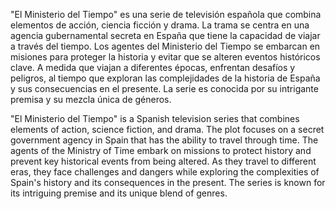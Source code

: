  "El Ministerio del Tiempo" es una serie de televisión española que combina elementos de acción, ciencia ficción y drama. La trama se centra en una agencia gubernamental secreta en España que tiene la capacidad de viajar a través del tiempo. Los agentes del Ministerio del Tiempo se embarcan en misiones para proteger la historia y evitar que se alteren eventos históricos clave. A medida que viajan a diferentes épocas, enfrentan desafíos y peligros, al tiempo que exploran las complejidades de la historia de España y sus consecuencias en el presente. La serie es conocida por su intrigante premisa y su mezcla única de géneros.

"El Ministerio del Tiempo" is a Spanish television series that combines elements of action, science fiction, and drama. The plot focuses on a secret government agency in Spain that has the ability to travel through time. The agents of the Ministry of Time embark on missions to protect history and prevent key historical events from being altered. As they travel to different eras, they face challenges and dangers while exploring the complexities of Spain's history and its consequences in the present. The series is known for its intriguing premise and its unique blend of genres.